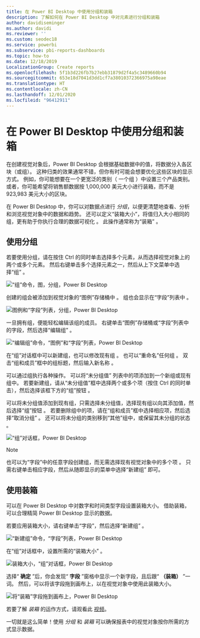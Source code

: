 ```yaml
---
title: 在 Power BI Desktop 中使用分组和装箱
description: 了解如何在 Power BI Desktop 中对元素进行分组和装箱
author: davidiseminger
ms.author: davidi
ms.reviewer: ''
ms.custom: seodec18
ms.service: powerbi
ms.subservice: pbi-reports-dashboards
ms.topic: how-to
ms.date: 12/18/2019
LocalizationGroup: Create reports
ms.openlocfilehash: 5f1b3d226fb7b27ebb31879d2f4a5c3489660b94
ms.sourcegitcommit: 653e18d7041d3dd1cf7a38010372366975a98eae
ms.translationtype: HT
ms.contentlocale: zh-CN
ms.lasthandoff: 12/01/2020
ms.locfileid: "96412911"
---
```

# <a name="use-grouping-and-binning-in-power-bi-desktop"></a>在 Power BI Desktop 中使用分组和装箱
在创建视觉对象后，Power BI Desktop 会根据基础数据中的值，将数据分入各区块（或组）。 这种归类的效果通常不错，但你有时可能会想要优化这些区块的显示方式。 例如，你可能想要在一个更宽泛的类别（ 一个组  ）中设置三个产品类别。 或者，你可能希望将销售额数据按 1,000,000 美元大小进行装箱，而不是 923,983 美元大小的区块。

在 Power BI Desktop 中，你可以对数据点进行 *分组*，以便更清楚地查看、分析和浏览视觉对象中的数据和趋势。 还可以定义“装箱大小”，将值归入大小相同的组，更有助于你执行合理的数据可视化  。 此操作通常称为“装箱”  。

## <a name="using-grouping"></a>使用分组
若要使用分组，请在按住 Ctrl 的同时单击选择多个元素，从而选择视觉对象上的两个或多个元素。 然后右键单击多个选择元素之一，然后从上下文菜单中选择“组”  。

![“组”命令，图，分组，Power BI Desktop](media/desktop-grouping-and-binning/grouping-binning_1.png)

创建的组会被添加到视觉对象的“图例”存储桶中  。 组也会显示在“字段”列表中  。

![图例和“字段”列表，分组，Power BI Desktop](media/desktop-grouping-and-binning/grouping-binning_2.png)

一旦拥有组，便能轻松编辑该组的成员。 右键单击“图例”存储桶或“字段”列表中的字段，然后选择“编辑组”    。

![“编辑组”命令，“图例”和“字段”列表，Power BI Desktop](media/desktop-grouping-and-binning/grouping-binning_3.png)

在“组”对话框中可以新建组，也可以修改现有组  。 也可以“重命名”任何组  。 双击“组和成员”框中的组标题，然后输入新名称  。

可以通过组执行各种操作。 可以将“未分组值”  列表中的项添加到一个新组或现有组中。 若要新建组，请从“未分组值”框中选择两个或多个项（按住 Ctrl 的同时单击），然后选择该框下方的“组”按钮   。

可以将未分组值添加到现有组，只需选择未分组值，选择现有组以向其添加值，然后选择“组”按钮   。 若要删除组中的项，请在“组和成员”框中选择相应项，然后选择“取消分组”   。 还可以将未分组的类别移到“其他”组中，或保留其未分组的状态  。

![“组”对话框，Power BI Desktop](media/desktop-grouping-and-binning/grouping-binning_4.png)

> [!NOTE]
> 也可以为“字段”中的任意字段创建组，而无需选择现有视觉对象中的多个项  。 只需右键单击相应字段，然后从随即显示的菜单中选择“新建组”  即可。

## <a name="using-binning"></a>使用装箱
可以在 Power BI Desktop  中对数字和时间类型字段设置装箱大小。 借助装箱，可以合理精简 Power BI Desktop 显示的数据。

若要应用装箱大小，请右键单击“字段”，然后选择“新建组”   。

![“新建组”命令，“字段”列表，Power BI Desktop](media/desktop-grouping-and-binning/grouping-binning_5.png)

在“组”对话框中，设置所需的“装箱大小”   。

![装箱大小，“组”对话框，Power BI Desktop](media/desktop-grouping-and-binning/grouping-binning_6.png)

选择“ **确定** ”后，你会发现“ **字段** ”窗格中显示一个新字段，且后跟“ **（装箱）** ”一词。 然后，可以将该字段拖到画布上，以在视觉对象中使用此装箱大小。

![将“装箱”字段拖到画布上，Power BI Desktop](media/desktop-grouping-and-binning/grouping-binning_7.png)

若要了解 *装箱* 的运作方式，请观看此 [视频](https://www.youtube.com/watch?v=BRvdZSfO0DY)。

一切就是这么简单！使用 *分组* 和 *装箱* 可以确保报表中的视觉对象按你所需的方式显示数据。
